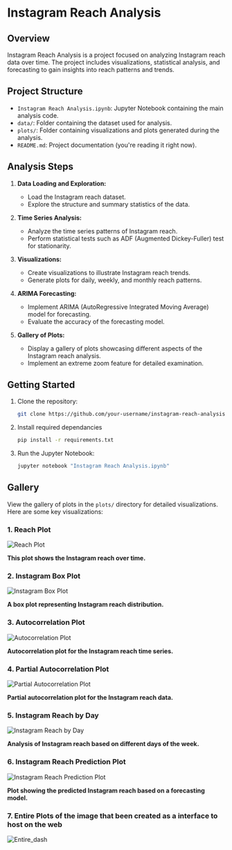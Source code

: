 # Instagram Reach Analysis

## Overview

Instagram Reach Analysis is a project focused on analyzing Instagram reach data over time. The project includes visualizations, statistical analysis, and forecasting to gain insights into reach patterns and trends.

## Project Structure

- `Instagram Reach Analysis.ipynb`: Jupyter Notebook containing the main analysis code.
- `data/`: Folder containing the dataset used for analysis.
- `plots/`: Folder containing visualizations and plots generated during the analysis.
- `README.md`: Project documentation (you're reading it right now).

## Analysis Steps

1. **Data Loading and Exploration:**
   - Load the Instagram reach dataset.
   - Explore the structure and summary statistics of the data.

2. **Time Series Analysis:**
   - Analyze the time series patterns of Instagram reach.
   - Perform statistical tests such as ADF (Augmented Dickey-Fuller) test for stationarity.

3. **Visualizations:**
   - Create visualizations to illustrate Instagram reach trends.
   - Generate plots for daily, weekly, and monthly reach patterns.

4. **ARIMA Forecasting:**
   - Implement ARIMA (AutoRegressive Integrated Moving Average) model for forecasting.
   - Evaluate the accuracy of the forecasting model.

5. **Gallery of Plots:**
   - Display a gallery of plots showcasing different aspects of the Instagram reach analysis.
   - Implement an extreme zoom feature for detailed examination.

## Getting Started

1. Clone the repository:

   ```bash
   git clone https://github.com/your-username/instagram-reach-analysis.git

2. Install required dependancies  
   ```bash
   pip install -r requirements.txt

3. Run the Jupyter Notebook:
   ```bash
   jupyter notebook "Instagram Reach Analysis.ipynb"

## Gallery

View the gallery of plots in the `plots/` directory for detailed visualizations. Here are some key visualizations:

### 1. Reach Plot
   ![Reach Plot](https://github.com/kaifshaheemj/Instagram_Reach/raw/main/Instagram%20Reach%20Analysis%20Images_files/Reach_plot.png)
   
   **This plot shows the Instagram reach over time.**

### 2. Instagram Box Plot
   ![Instagram Box Plot](https://github.com/kaifshaheemj/Instagram_Reach/raw/main/Instagram%20Reach%20Analysis%20Images_files/Instagram_box_plot.png)
   
   **A box plot representing Instagram reach distribution.**

### 3. Autocorrelation Plot
   ![Autocorrelation Plot](https://github.com/kaifshaheemj/Instagram_Reach/raw/main/Instagram%20Reach%20Analysis%20Images_files/autocorr_plot.png)
   
   **Autocorrelation plot for the Instagram reach time series.**

### 4. Partial Autocorrelation Plot
   ![Partial Autocorrelation Plot](https://github.com/kaifshaheemj/Instagram_Reach/raw/main/Instagram%20Reach%20Analysis%20Images_files/pacf_plot.png)
   
   **Partial autocorrelation plot for the Instagram reach data.**

### 5. Instagram Reach by Day
   ![Instagram Reach by Day](https://github.com/kaifshaheemj/Instagram_Reach/raw/main/Instagram%20Reach%20Analysis%20Images_files/instagram_reach_by_day.png)
   
   **Analysis of Instagram reach based on different days of the week.**

### 6. Instagram Reach Prediction Plot
   ![Instagram Reach Prediction Plot](https://github.com/kaifshaheemj/Instagram_Reach/raw/main/Instagram%20Reach%20Analysis%20Images_files/insta_reach_prediction_plot.png)
   
   **Plot showing the predicted Instagram reach based on a forecasting model.**

### 7. Entire Plots of the image that been created as a interface to host on the web
![Entire_dash](https://github.com/kaifshaheemj/Instagram_Reach/blob/main/screencapture-127-0-0-1-5500-index-html-2024-01-07-14_42_16.png?raw=true)
